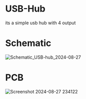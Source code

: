 # USB-Hub
its a simple usb hub with 4 output
# Schematic
![Schematic_USB-hub_2024-08-27](https://github.com/user-attachments/assets/996343c1-3164-4dee-815c-cfcf8fa56fdd)

# PCB
![Screenshot 2024-08-27 234122](https://github.com/user-attachments/assets/967f0a6a-8e96-4278-8a7e-e7cba9a9f279)
